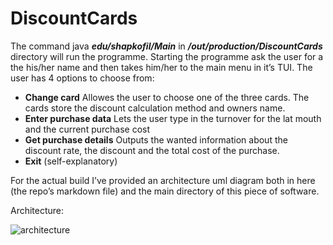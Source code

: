 # DiscountCards

The command java __*edu/shapkofil/Main*__ in __*/out/production/DiscountCards*__ directory will run the programme.
Starting the programme ask the user for a the his/her name and then takes him/her to the main menu in it’s TUI. The user has 4 options to choose from: 
* __Change card__
Allowes the user to choose one of the three cards. The cards store the discount calculation method and owners name.
* __Enter purchase data__
Lets the user type in the turnover for the lat mouth and the current purchase cost
* __Get purchase details__
Outputs the wanted information about the discount rate, the discount and the total cost of the purchase.
* __Exit__ (self-explanatory) 

For the actual build I’ve provided an architecture uml diagram both in here (the repo’s markdown file) and the main directory of this piece of software.


Architecture: 

![architecture](https://drive.google.com/uc?export=view&id=1QgWfkKkpNJA7xxRrAjaT6sv3tWf3hNMo)
